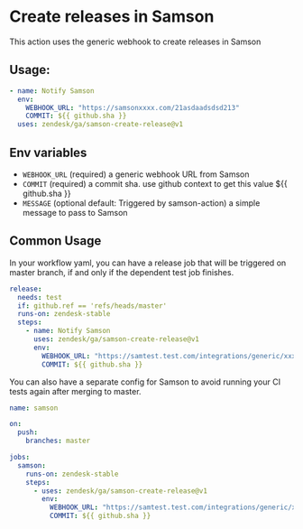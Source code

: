 # Create releases in Samson

This action uses the generic webhook to create releases in Samson

## Usage:
```yaml
- name: Notify Samson
  env:
    WEBHOOK_URL: "https://samsonxxxx.com/21asdaadsdsd213"
    COMMIT: ${{ github.sha }}
  uses: zendesk/ga/samson-create-release@v1
```
## Env variables
- `WEBHOOK_URL` (required) a generic webhook URL from Samson
- `COMMIT` (required) a commit sha. use github context to get this value ${{ github.sha }} 
- `MESSAGE` (optional default: Triggered by samson-action) a simple message to pass to Samson

## Common Usage
In your workflow yaml, you can have a release job that will be triggered on master branch, if and only if the dependent test job finishes.
``` yaml
release:
  needs: test
  if: github.ref == 'refs/heads/master'
  runs-on: zendesk-stable
  steps:
    - name: Notify Samson
      uses: zendesk/ga/samson-create-release@v1
      env:
        WEBHOOK_URL: "https://samtest.test.com/integrations/generic/xxxxxxx" # Please use a valid Samson URL
        COMMIT: ${{ github.sha }}
```
You can also have a separate config for Samson to avoid running your CI tests again after merging to master.
```yaml
name: samson

on:
  push:
    branches: master

jobs:
  samson:
    runs-on: zendesk-stable
    steps:
      - uses: zendesk/ga/samson-create-release@v1
        env:
		  WEBHOOK_URL: "https://samtest.test.com/integrations/generic/xxxxxxx" # Please use a valid Samson URL
          COMMIT: ${{ github.sha }}

```
